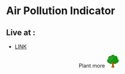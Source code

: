 # Air Pollution Indicator

## Live at :
- [LINK](https://aqi-insights.vercel.app/)

<p align="center">
	Plant more <img src="/images/tree.svg" width="35" height="35" />
</p>
